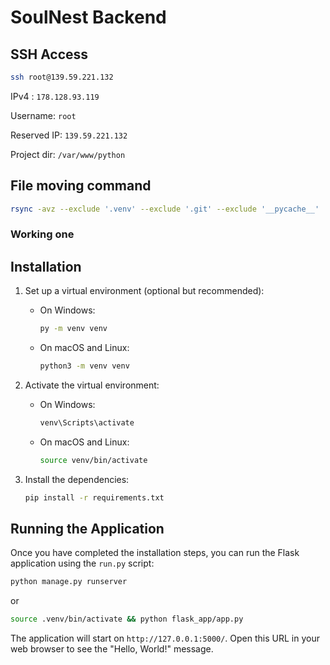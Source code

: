 # SoulNest Backend

## SSH Access

```bash
ssh root@139.59.221.132
```

IPv4 : `178.128.93.119`

Username: `root`

Reserved IP: `139.59.221.132`

Project dir: `/var/www/python`

## File moving command

```bash
rsync -avz --exclude '.venv' --exclude '.git' --exclude '__pycache__' ./ root@139.59.221.132:/var/www/python/SoulNest_ML_Model/
```

### Working one

## Installation

1. Set up a virtual environment (optional but recommended):

   - On Windows:

     ```bash
     py -m venv venv
     ```

   - On macOS and Linux:

     ```bash
     python3 -m venv venv
     ```

2. Activate the virtual environment:

   - On Windows:

     ```bash
     venv\Scripts\activate
     ```

   - On macOS and Linux:

     ```bash
     source venv/bin/activate
     ```

3. Install the dependencies:

   ```bash
   pip install -r requirements.txt
   ```

## Running the Application

Once you have completed the installation steps, you can run the Flask application using the `run.py` script:

```bash
python manage.py runserver
```

or

```bash
source .venv/bin/activate && python flask_app/app.py
```

The application will start on `http://127.0.0.1:5000/`. Open this URL in your web browser to see the "Hello, World!" message.
